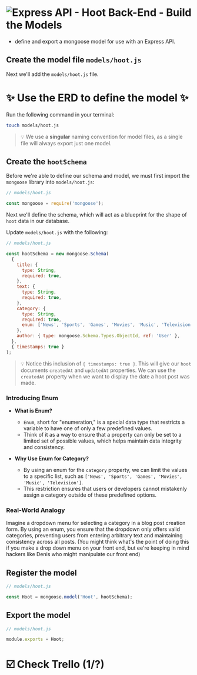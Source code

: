 # ![Express API - Hoot Back-End - Build the Models](./assets/hero.png)

- define and export a mongoose model for use with an Express API.

## Create the model file `models/hoot.js`

Next we'll add the `models/hoot.js` file.

# ✨ Use the ERD to define the model ✨

Run the following command in your terminal:

```bash
touch models/hoot.js
```

> 💡 We use a **singular** naming convention for model files, as a single file will always export just one model.

## Create the `hootSchema`

Before we're able to define our schema and model, we must first import the `mongoose` library into `models/hoot.js`:

```js
// models/hoot.js

const mongoose = require('mongoose');
```

Next we'll define the schema, which will act as a blueprint for the shape of `hoot` data in our database.

Update `models/hoot.js` with the following:

```js
// models/hoot.js

const hootSchema = new mongoose.Schema(
  {
    title: {
      type: String,
      required: true,
    },
    text: {
      type: String,
      required: true,
    },
    category: {
      type: String,
      required: true,
      enum: ['News', 'Sports', 'Games', 'Movies', 'Music', 'Television'],
    },
    author: { type: mongoose.Schema.Types.ObjectId, ref: 'User' },
  },
  { timestamps: true }
);
```

> 💡 Notice this inclusion of `{ timestamps: true }`. This will give our `hoot` documents `createdAt` and `updatedAt` properties. We can use the `createdAt` property when we want to display the date a hoot post was made.

### Introducing Enum

- **What is Enum?**
  - `Enum`, short for "enumeration," is a special data type that restricts a variable to have one of only a few predefined values.
  - Think of it as a way to ensure that a property can only be set to a limited set of possible values, which helps maintain data integrity and consistency.

- **Why Use Enum for Category?**
  - By using an enum for the `category` property, we can limit the values to a specific list, such as `['News', 'Sports', 'Games', 'Movies', 'Music', 'Television']`.
  - This restriction ensures that users or developers cannot mistakenly assign a category outside of these predefined options.


### Real-World Analogy

Imagine a dropdown menu for selecting a category in a blog post creation form. By using an enum, you ensure that the dropdown only offers valid categories, preventing users from entering arbitrary text and maintaining consistency across all posts.  (You might think what's the point of doing this if you make a drop down menu on your front end, but ee're keeping in mind hackers like Denis who might manipulate our front end)


## Register the model

```js
// models/hoot.js

const Hoot = mongoose.model('Hoot', hootSchema);
```

## Export the model

```js
// models/hoot.js

module.exports = Hoot;
```

# ☑️ Check Trello (1/?)
